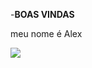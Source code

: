 -**BOAS VINDAS**

 meu nome é Alex

![](https://tenor.com/pt-BR/view/senna-mclaren-f1-racing-old-car-gif-25958091)
